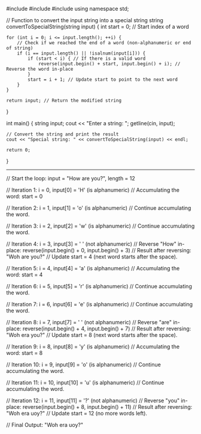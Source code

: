 #include <iostream>
#include <string>
#include <algorithm>
using namespace std;

// Function to convert the input string into a special string
string convertToSpecialString(string input) {
    int start = 0; // Start index of a word

    for (int i = 0; i <= input.length(); ++i) {
        // Check if we reached the end of a word (non-alphanumeric or end of string)
        if (i == input.length() || !isalnum(input[i])) {
            if (start < i) { // If there is a valid word
                reverse(input.begin() + start, input.begin() + i); // Reverse the word in-place
            }
            start = i + 1; // Update start to point to the next word
        }
    }

    return input; // Return the modified string
}

int main() {
    string input;
    cout << "Enter a string: ";
    getline(cin, input);

    // Convert the string and print the result
    cout << "Special string: " << convertToSpecialString(input) << endl;

    return 0;
}



---------------------------------------------------------------------------------------------------------------------------------------------------
// Start the loop: input = "How are you?", length = 12

// Iteration 1: i = 0, input[0] = 'H' (is alphanumeric)
// Accumulating the word: start = 0

// Iteration 2: i = 1, input[1] = 'o' (is alphanumeric)
// Continue accumulating the word.

// Iteration 3: i = 2, input[2] = 'w' (is alphanumeric)
// Continue accumulating the word.

// Iteration 4: i = 3, input[3] = ' ' (not alphanumeric)
// Reverse "How" in-place: reverse(input.begin() + 0, input.begin() + 3)
// Result after reversing: "Woh are you?"
// Update start = 4 (next word starts after the space).

// Iteration 5: i = 4, input[4] = 'a' (is alphanumeric)
// Accumulating the word: start = 4

// Iteration 6: i = 5, input[5] = 'r' (is alphanumeric)
// Continue accumulating the word.

// Iteration 7: i = 6, input[6] = 'e' (is alphanumeric)
// Continue accumulating the word.

// Iteration 8: i = 7, input[7] = ' ' (not alphanumeric)
// Reverse "are" in-place: reverse(input.begin() + 4, input.begin() + 7)
// Result after reversing: "Woh era you?"
// Update start = 8 (next word starts after the space).

// Iteration 9: i = 8, input[8] = 'y' (is alphanumeric)
// Accumulating the word: start = 8

// Iteration 10: i = 9, input[9] = 'o' (is alphanumeric)
// Continue accumulating the word.

// Iteration 11: i = 10, input[10] = 'u' (is alphanumeric)
// Continue accumulating the word.

// Iteration 12: i = 11, input[11] = '?' (not alphanumeric)
// Reverse "you" in-place: reverse(input.begin() + 8, input.begin() + 11)
// Result after reversing: "Woh era uoy?"
// Update start = 12 (no more words left).

// Final Output: "Woh era uoy?"


